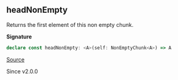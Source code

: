 ## headNonEmpty

Returns the first element of this non empty chunk.

**Signature**

```ts
declare const headNonEmpty: <A>(self: NonEmptyChunk<A>) => A
```

[Source](https://github.com/Effect-TS/effect/tree/main/packages/effect/src/Chunk.ts#L851)

Since v2.0.0
